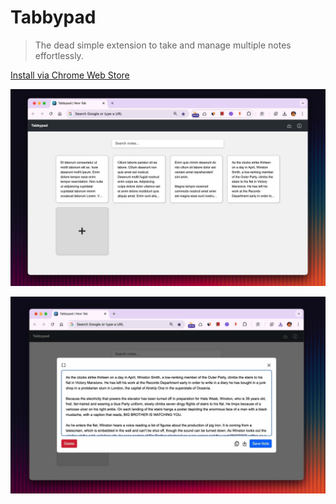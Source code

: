 Tabbypad
===

> The dead simple extension to take and manage multiple notes effortlessly.

[Install via Chrome Web Store](https://chromewebstore.google.com/detail/tabbypad/hbobeldiimcionlhaldkonpngmgjgjim)

![](/assets/tabbypad-1.jpg)

![](/assets/tabbypad-2.jpg)
